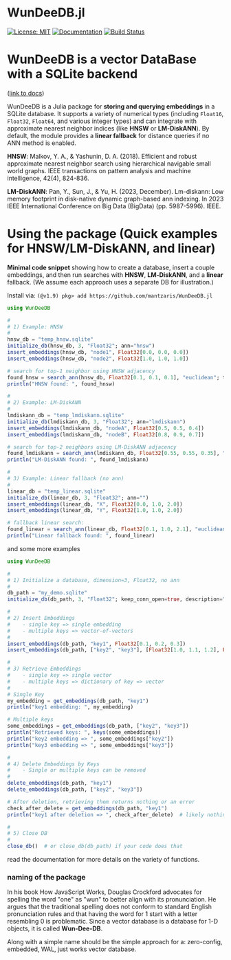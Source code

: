 # WunDeeDB.jl

[![License: MIT](https://img.shields.io/badge/License-MIT-green.svg)](LICENSE) 
[![Documentation](https://img.shields.io/badge/docs-stable-blue.svg)](https://mantzaris.github.io/WunDeeDB.jl/) 
[![Build Status](https://github.com/mantzaris/WunDeeDB.jl/actions/workflows/ci.yml/badge.svg?branch=main)](https://github.com/mantzaris/WunDeeDB.jl/actions)

# WunDeeDB is a vector DataBase with a SQLite backend 

([link to docs](https://mantzaris.github.io/WunDeeDB.jl))

WunDeeDB is a Julia package for **storing and querying embeddings** in a SQLite database. It supports a variety of numerical types (including `Float16`, `Float32`, `Float64`, and various integer types) and can integrate with approximate nearest neighbor indices (like **HNSW** or **LM‐DiskANN**). By default, the module provides a **linear fallback** for distance queries if no ANN method is enabled.

**HNSW**: Malkov, Y. A., & Yashunin, D. A. (2018). Efficient and robust approximate nearest neighbor search using hierarchical navigable small world graphs. IEEE transactions on pattern analysis and machine intelligence, 42(4), 824-836.

**LM-DiskANN**: Pan, Y., Sun, J., & Yu, H. (2023, December). Lm-diskann: Low memory footprint in disk-native dynamic graph-based ann indexing. In 2023 IEEE International Conference on Big Data (BigData) (pp. 5987-5996). IEEE.

# Using the package (Quick examples for HNSW/LM-DiskANN, and linear)


**Minimal code snippet** showing how to create a database, insert a couple embeddings, and then run searches with **HNSW**, **LM‐DiskANN**, and a **linear** fallback. (We assume each approach uses a separate DB for illustration.)

Install via: `(@v1.9) pkg> add https://github.com/mantzaris/WunDeeDB.jl`

```julia
using WunDeeDB

#
# 1) Example: HNSW
#
hnsw_db = "temp_hnsw.sqlite"
initialize_db(hnsw_db, 3, "Float32"; ann="hnsw")
insert_embeddings(hnsw_db, "node1", Float32[0.0, 0.0, 0.0])
insert_embeddings(hnsw_db, "node2", Float32[1.0, 1.0, 1.0])

# search for top-1 neighbor using HNSW adjacency
found_hnsw = search_ann(hnsw_db, Float32[0.1, 0.1, 0.1], "euclidean"; top_k=1)
println("HNSW found: ", found_hnsw)

#
# 2) Example: LM-DiskANN
#
lmdiskann_db = "temp_lmdiskann.sqlite"
initialize_db(lmdiskann_db, 3, "Float32"; ann="lmdiskann")
insert_embeddings(lmdiskann_db, "nodeA", Float32[0.5, 0.5, 0.4])
insert_embeddings(lmdiskann_db, "nodeB", Float32[0.8, 0.9, 0.7])

# search for top-2 neighbors using LM-DiskANN adjacency
found_lmdiskann = search_ann(lmdiskann_db, Float32[0.55, 0.55, 0.35], "euclidean"; top_k=2)
println("LM-DiskANN found: ", found_lmdiskann)

#
# 3) Example: Linear fallback (no ann)
#
linear_db = "temp_linear.sqlite"
initialize_db(linear_db, 3, "Float32"; ann="")
insert_embeddings(linear_db, "X", Float32[0.0, 1.0, 2.0])
insert_embeddings(linear_db, "Y", Float32[1.0, 1.0, 2.0])

# fallback linear search:
found_linear = search_ann(linear_db, Float32[0.1, 1.0, 2.1], "euclidean"; top_k=2)
println("Linear fallback found: ", found_linear)
```

and some more examples

```julia
using WunDeeDB

#
# 1) Initialize a database, dimension=3, Float32, no ann
#
db_path = "my_demo.sqlite"
initialize_db(db_path, 3, "Float32"; keep_conn_open=true, description="Demo DB", ann="")  

#
# 2) Insert Embeddings
#    - single key => single embedding
#    - multiple keys => vector-of-vectors
#
insert_embeddings(db_path, "key1", Float32[0.1, 0.2, 0.3])
insert_embeddings(db_path, ["key2", "key3"], [Float32[1.0, 1.1, 1.2], Float32[9.0, 9.1, 9.2]])

#
# 3) Retrieve Embeddings
#    - single key => single vector
#    - multiple keys => dictionary of key => vector
#
# Single Key
my_embedding = get_embeddings(db_path, "key1")  
println("key1 embedding: ", my_embedding)

# Multiple keys
some_embeddings = get_embeddings(db_path, ["key2", "key3"])
println("Retrieved keys: ", keys(some_embeddings))
println("key2 embedding => ", some_embeddings["key2"])
println("key3 embedding => ", some_embeddings["key3"])

#
# 4) Delete Embeddings by Keys
#    - Single or multiple keys can be removed
#
delete_embeddings(db_path, "key1")
delete_embeddings(db_path, ["key2", "key3"])

# After deletion, retrieving them returns nothing or an error
check_after_delete = get_embeddings(db_path, "key1")
println("key1 after deletion => ", check_after_delete)  # likely nothing or error string

#
# 5) Close DB
#
close_db()  # or close_db(db_path) if your code does that

```

read the documentation for more details on the variety of functions.

### naming of the package
In his book How JavaScript Works, Douglas Crockford advocates for spelling the word "one" as "wun" to better align with its pronunciation. He argues that the traditional spelling does not conform to standard English pronunciation rules and that having the word for 1 start with a letter resembling 0 is problematic. Since a vector database is a database for 1-D objects, it is called **Wun-Dee-DB**. 

Along with a simple name should be the simple approach for a: zero-config, embedded, WAL, just works vector database.
